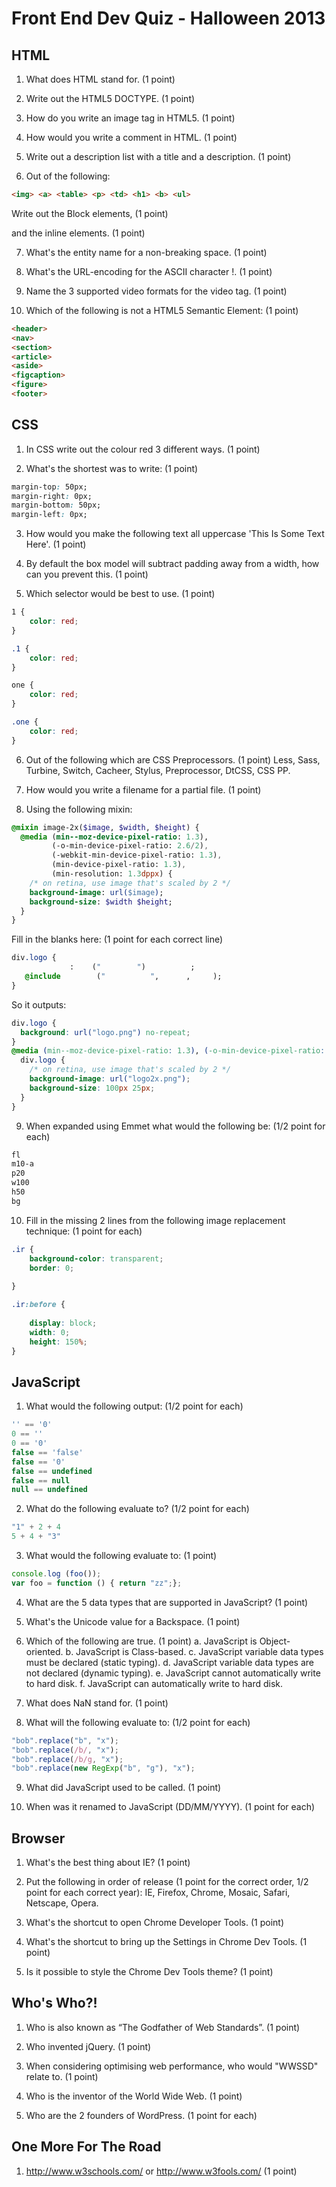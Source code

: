 # Front End Dev Quiz - Halloween 2013


## HTML

1. What does HTML stand for. (1 point)

2. Write out the HTML5 DOCTYPE. (1 point)

3. How do you write an image tag in HTML5. (1 point)

4. How would you write a comment in HTML. (1 point)

5. Write out a description list with a title and a description. (1 point)

6. Out of the following:

```html
<img> <a> <table> <p> <td> <h1> <b> <ul>
```

Write out the Block elements, (1 point)

and the inline elements. (1 point)


7. What's the entity name for a non-breaking space. (1 point)

8. What's the URL-encoding for the ASCII character !. (1 point)

9. Name the 3 supported video formats for the video tag. (1 point)

10. Which of the following is not a HTML5 Semantic Element: (1 point)

```html
<header>
<nav>
<section>
<article>
<aside>
<figcaption>
<figure>
<footer>
```

## CSS

1. In CSS write out the colour red 3 different ways. (1 point)

2. What's the shortest was to write: (1 point)

```css
margin-top: 50px;
margin-right: 0px;
margin-bottom: 50px;
margin-left: 0px;
```

3. How would you make the following text all uppercase 'This Is Some Text Here'. (1 point)

4. By default the box model will subtract padding away from a width, how can you prevent this. (1 point)

5. Which selector would be best to use. (1 point)

```css
1 {
	color: red;
}

.1 {
	color: red;
}

one {
	color: red;
}

.one {
	color: red;
}
```

6. Out of the following which are CSS Preprocessors. (1 point)
Less, Sass, Turbine, Switch, Cacheer, Stylus, Preprocessor, DtCSS, CSS PP.

7. How would you write a filename for a partial file. (1 point)

8. Using the following mixin:

```sass
@mixin image-2x($image, $width, $height) {
  @media (min--moz-device-pixel-ratio: 1.3),
         (-o-min-device-pixel-ratio: 2.6/2),
         (-webkit-min-device-pixel-ratio: 1.3),
         (min-device-pixel-ratio: 1.3),
         (min-resolution: 1.3dppx) {
    /* on retina, use image that's scaled by 2 */
    background-image: url($image);
    background-size: $width $height;
  }
}
```

Fill in the blanks here: (1 point for each correct line)

```sass
div.logo {
             :    ("        ")          ;
   @include        ("          ",      ,     );
}
```

So it outputs:

```css
div.logo {
  background: url("logo.png") no-repeat;
}
@media (min--moz-device-pixel-ratio: 1.3), (-o-min-device-pixel-ratio: 2.6 / 2), (-webkit-min-device-pixel-ratio: 1.3), (min-device-pixel-ratio: 1.3), (min-resolution: 1.3dppx) {
  div.logo {
    /* on retina, use image that's scaled by 2 */
    background-image: url("logo2x.png");
    background-size: 100px 25px;
  }
}
```


9. When expanded using Emmet what would the following be: (1/2 point for each)

```css
fl
m10-a
p20
w100
h50
bg
```

10. Fill in the missing 2 lines from the following image replacement technique: (1 point for each)

```css
.ir {
    background-color: transparent;
    border: 0;
    
}

.ir:before {
    
    display: block;
    width: 0;
    height: 150%;
}
```

## JavaScript

1. What would the following output: (1/2 point for each)

```javascript
'' == '0'
0 == ''
0 == '0'
false == 'false'
false == '0'
false == undefined
false == null
null == undefined
```

2.  What do the following evaluate to? (1/2 point for each)

```javascript
"1" + 2 + 4
5 + 4 + "3"
```

3. What would the following evaluate to: (1 point)

```javascript
console.log (foo());
var foo = function () { return "zz";};
```

4. What are the 5 data types that are supported in JavaScript? (1 point)

5. What's the Unicode value for a Backspace. (1 point)

6. Which of the following are true. (1 point)
a. JavaScript is Object-oriented.
b. JavaScript is Class-based.
c. JavaScript variable data types must be declared (static typing).
d. JavaScript variable data types are not declared (dynamic typing).
e. JavaScript cannot automatically write to hard disk.
f. JavaScript can automatically write to hard disk.

7. What does NaN stand for. (1 point)

8. What will the following evaluate to: (1/2 point for each)

```javascript
"bob".replace("b", "x");
"bob".replace(/b/, "x");
"bob".replace(/b/g, "x");
"bob".replace(new RegExp("b", "g"), "x");
```

9. What did JavaScript used to be called. (1 point)

10. When was it renamed to JavaScript (DD/MM/YYYY). (1 point for each)


## Browser

1. What's the best thing about IE? (1 point)

2. Put the following in order of release (1 point for the correct order, 1/2 point for each correct year):
IE, Firefox, Chrome, Mosaic, Safari, Netscape, Opera.

3. What's the shortcut to open Chrome Developer Tools. (1 point)

4. What's the shortcut to bring up the Settings in Chrome Dev Tools. (1 point)

5. Is it possible to style the Chrome Dev Tools theme? (1 point)


## Who's Who?!

1. Who is also known as “The Godfather of Web Standards”. (1 point)

2. Who invented jQuery. (1 point)

3. When considering optimising web performance, who would "WWSSD" relate to. (1 point)

4. Who is the inventor of the World Wide Web. (1 point)

5. Who are the 2 founders of WordPress. (1 point for each)


## One More For The Road

1. <http://www.w3schools.com/> or <http://www.w3fools.com/> (1 point)
